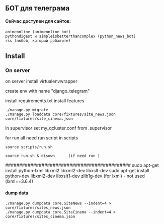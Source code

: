 ## БОТ для телеграма

#### Сейчас доступен для сайтов:
    animeonline (animeonline_bot)
    pythondigest и simpleisbetterthancomplex (python_news_bot)
    rss (любой, который добавите)

## Install

### On server

on server install virtualenvwrapper


create env with name "django_telegram"

install requirements.txt
install features

    ./manage.py migrate
    ./manage.py loaddata core/fixtures/site_news.json core/fixtures/site_cinema.json

in supervisor set my_qcluster.conf from .supervisor
    
for run all need run script in scripts

    
    source scripts/run.sh
    
    source run.sh & disown      (if need run )

    

############################################# 
    sudo apt-get install python-lxml  libxml2  libxml2-dev libxslt-dev
    sudo apt-get install python-dev libxml2-dev libxslt1-dev zlib1g-dev
    (for lxml) - not used    (lxml==3.6.4)


#### dump data

    ./manage.py dumpdata core.SiteNews --indent=4 > core/fixtures/sites_news.json
    ./manage.py dumpdata core.SiteCinema --indent=4 > core/fixtures/sites_cinema.json
